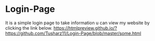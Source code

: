 # Login-Page
It is a simple login page to take information
u can view my website by clicking the link below.
https://htmlpreview.github.io/?https://github.com/Tusharz11/Login-Page/blob/master/some.html
